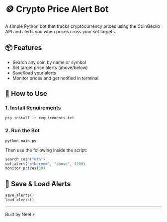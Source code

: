 # 🪙 Crypto Price Alert Bot

A simple Python bot that tracks cryptocurrency prices using the CoinGecko API and alerts you when prices cross your set targets.

## 📦 Features
- Search any coin by name or symbol
- Set target price alerts (above/below)
- Save/load your alerts
- Monitor prices and get notified in terminal

## 🚀 How to Use

### 1. Install Requirements
```
pip install -r requirements.txt
```

### 2. Run the Bot
```
python main.py
```

Then use the following inside the script:
```python
search_coin("eth")
set_alert("ethereum", "above", 3200)
monitor_prices(30)
```

## 📂 Save & Load Alerts
```python
save_alerts()
load_alerts()
```

---
Built by Neel ⚡